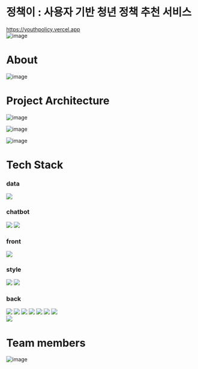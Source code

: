 # 정책이 : 사용자 기반 청년 정책 추천 서비스
https://youthpolicy.vercel.app <br>
![image](https://github.com/Youth-Policy-recommendation-project/.github/assets/116700717/6b2dc509-eb6d-48d2-aafc-2ba2ec73352c)

# About
![image](https://github.com/Youth-Policy-recommendation-project/.github/assets/116700717/10d31d54-824e-4fb2-88a0-5c51c0f96a7c)

# Project Architecture

![image](https://github.com/Youth-Policy-recommendation-project/.github/assets/116700717/495c66a5-52f3-45ac-b108-c96993afe286)

![image](https://github.com/Youth-Policy-recommendation-project/.github/assets/116700717/34090ea0-d216-4dc4-9222-3536fed4da9c)

![image](https://github.com/Youth-Policy-recommendation-project/.github/assets/116700717/95002e4c-a9d8-470f-8073-12daaa97b3c2)


# Tech Stack

### data
<img src="https://img.shields.io/badge/python-3776AB?style=for-the-badge&logo=python&logoColor=white">

### chatbot
<img src="https://img.shields.io/badge/openai-412991?style=for-the-badge&logo=openai&logoColor=white"> <img src="https://img.shields.io/badge/langchain-E34F26?style=for-the-badge&logo=langchain&logoColor=white">

### front
<img src="https://img.shields.io/badge/javascript-F7DF1E?style=for-the-badge&logo=javascript&logoColor=black">

### style
<img src="https://img.shields.io/badge/html5-E34F26?style=for-the-badge&logo=html5&logoColor=white"> <img src="https://img.shields.io/badge/css-1572B6?style=for-the-badge&logo=css&logoColor=white">

### back
<img src="https://img.shields.io/badge/Java-06B6D4?style=for-the-badge&logo=java&logoColor=white"> <img src="https://img.shields.io/badge/springboot-6DB33F3?style=for-the-badge&logo=springboot&logoColor=white"> <img src="https://img.shields.io/badge/gradle-02303A?style=for-the-badge&logo=gradle&logoColor=white"> <img src="https://img.shields.io/badge/Mysql-4479A1?style=for-the-badge&logo=Mysql&logoColor=white"> <img src="https://img.shields.io/badge/postman-FF6C37?style=for-the-badge&logo=postman&logoColor=white"> <img src="https://img.shields.io/badge/JPA-44A833?style=for-the-badge&logo=JPA&logoColor=white"> <img src="https://img.shields.io/badge/JWT-44A833?style=for-the-badge&logo=JWT&logoColor=white"> <br> <img src="https://img.shields.io/badge/Spring Secutiry-6DB33F?style=for-the-badge&logo=springsecurity&logoColor=white">



# Team members
![image](https://github.com/Youth-Policy-recommendation-project/.github/assets/116700717/e62e3c23-5683-46bc-9e3d-acc1d00a5ccc)







